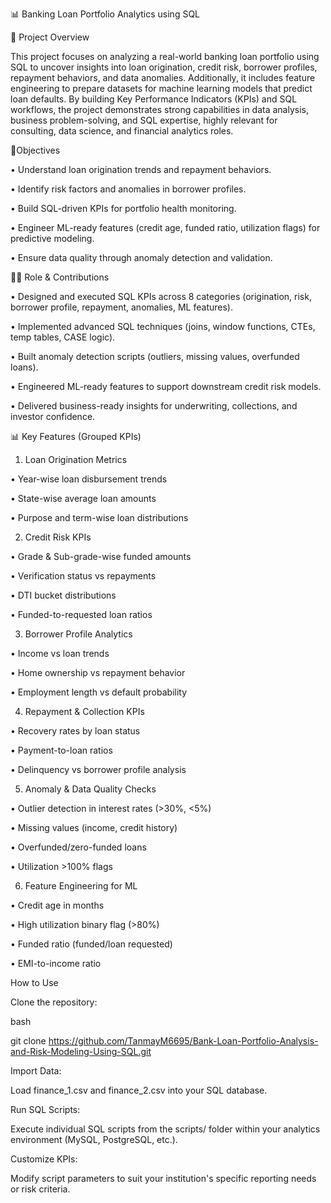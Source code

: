 📊 Banking Loan Portfolio Analytics using SQL

📌 Project Overview

This project focuses on analyzing a real-world banking loan portfolio using SQL to uncover insights into loan origination, credit risk, borrower profiles, repayment behaviors, and data anomalies. Additionally, it includes feature engineering to prepare datasets for machine learning models that predict loan defaults.
By building Key Performance Indicators (KPIs) and SQL workflows, the project demonstrates strong capabilities in data analysis, business problem-solving, and SQL expertise, highly relevant for consulting, data science, and financial analytics roles.

🎯Objectives

•	Understand loan origination trends and repayment behaviors.

•	Identify risk factors and anomalies in borrower profiles.

•	Build SQL-driven KPIs for portfolio health monitoring.

•	Engineer ML-ready features (credit age, funded ratio, utilization flags) for predictive modeling.

•	Ensure data quality through anomaly detection and validation.

🧑‍💻 Role & Contributions

•	Designed and executed SQL KPIs across 8 categories (origination, risk, borrower profile, repayment, anomalies, ML features).

•	Implemented advanced SQL techniques (joins, window functions, CTEs, temp tables, CASE logic).

•	Built anomaly detection scripts (outliers, missing values, overfunded loans).

•	Engineered ML-ready features to support downstream credit risk models.

•	Delivered business-ready insights for underwriting, collections, and investor confidence.


📊 Key Features (Grouped KPIs)

1.	Loan Origination Metrics
   
•	Year-wise loan disbursement trends

•	State-wise average loan amounts

•	Purpose and term-wise loan distributions

2.	Credit Risk KPIs
   
•	Grade & Sub-grade-wise funded amounts

•	Verification status vs repayments

•	DTI bucket distributions

•	Funded-to-requested loan ratios


3.	Borrower Profile Analytics
   
•	Income vs loan trends

•	Home ownership vs repayment behavior

•	Employment length vs default probability

4.	Repayment & Collection KPIs
   
•	Recovery rates by loan status

•	Payment-to-loan ratios

•	Delinquency vs borrower profile analysis

5.	Anomaly & Data Quality Checks
   
•	Outlier detection in interest rates (>30%, <5%)

•	Missing values (income, credit history)

•	Overfunded/zero-funded loans

•	Utilization >100% flags

6.	Feature Engineering for ML
   
•	Credit age in months

•	High utilization binary flag (>80%)

•	Funded ratio (funded/loan requested)

•	EMI-to-income ratio


How to Use

Clone the repository:

bash

git clone https://github.com/TanmayM6695/Bank-Loan-Portfolio-Analysis-and-Risk-Modeling-Using-SQL.git

Import Data:

Load finance_1.csv and finance_2.csv into your SQL database.

Run SQL Scripts:

Execute individual SQL scripts from the scripts/ folder within your analytics environment (MySQL, PostgreSQL, etc.).

Customize KPIs:

Modify script parameters to suit your institution's specific reporting needs or risk criteria.


